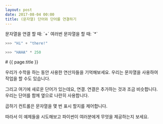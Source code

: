 ```yaml
---
layout: post
date: 2017-08-04 00:00
title: (문자열) 단어와 단어를 연결하기
---
```


<div id="ppt" markdown="1">
문자열을 연결 할 때: `+`
여러번 문자열을 할 때: `*`
  
```python
>>> "Hi" + "there!"
```
```python
>>> "HAHA" * 250
```
</div>

<div id="desc" markdown="1">
# {{ page.title }}

우리가 수학을 하는 동안 사용한 연산자들을 기억해보세요. 우리는 문자열을 사용하여 작업을 할 수도 있습니다.

그리고 여기에 새로운 단어가 있는데요, 연결. 연결은 추가하는 것과 조금 비슷합니다. 우리는 단어를 함께 옆으로 나란히 사용합니다.

곱하기 컨트롤은 문자열을 몇 번 표시 할지를 제어합니다.

따라서 이 예제들을 시도해보고 파이썬이 여러분에게 무엇을 제공하는지 보세요. 
</div>